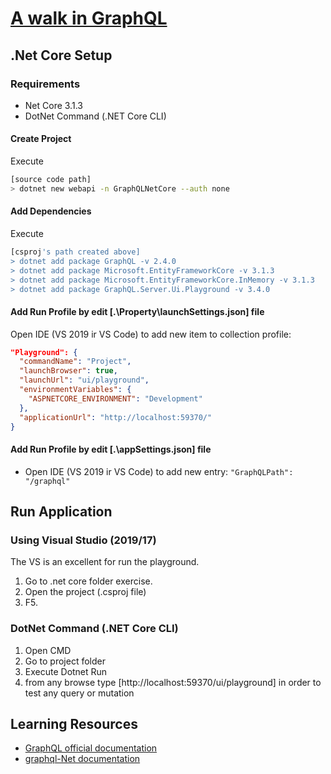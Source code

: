 # [A walk in GraphQL](/README.md)

## .Net Core Setup

### Requirements

- Net Core 3.1.3
- DotNet Command (.NET Core CLI)

#### Create Project

Execute

 ```bash
 [source code path]
 > dotnet new webapi -n GraphQLNetCore --auth none
 ```

#### Add Dependencies

Execute

```bash
[csproj's path created above]
> dotnet add package GraphQL -v 2.4.0
> dotnet add package Microsoft.EntityFrameworkCore -v 3.1.3
> dotnet add package Microsoft.EntityFrameworkCore.InMemory -v 3.1.3
> dotnet add package GraphQL.Server.Ui.Playground -v 3.4.0
```

#### Add Run Profile by edit [.\Property\launchSettings.json] file

Open IDE (VS 2019 ir VS Code) to add new item to collection profile:

```json
"Playground": {
  "commandName": "Project",
  "launchBrowser": true,
  "launchUrl": "ui/playground",
  "environmentVariables": {
    "ASPNETCORE_ENVIRONMENT": "Development"
  },
  "applicationUrl": "http://localhost:59370/"
}
 ```

#### Add Run Profile by edit [.\appSettings.json] file

- Open IDE (VS 2019 ir VS Code) to add new entry:
  `"GraphQLPath": "/graphql"`

## Run Application

### Using Visual Studio (2019/17)

The VS is an excellent for run the playground.

1. Go to .net core folder exercise.
2. Open the project (.csproj file)
3. F5.

### DotNet Command (.NET Core CLI)

1. Open CMD
2. Go to project folder
3. Execute Dotnet Run
4. from any browse type [http://localhost:59370/ui/playground] in order to test any query or mutation

## Learning Resources

- [GraphQL official documentation](https://graphql.org/learn/)
- [graphql-Net documentation](https://graphql-dotnet.github.io/docs/getting-started/introduction/)
